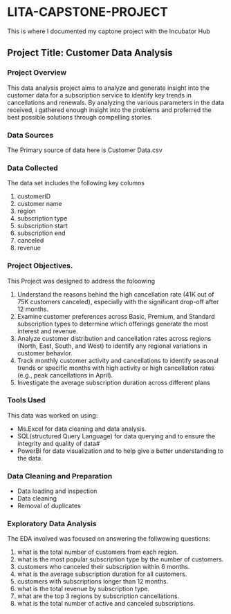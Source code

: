 # LITA-CAPSTONE-PROJECT
This is where I documented my  captone project with the Incubator Hub 
## Project Title: Customer Data Analysis

### Project Overview
This data analysis project aims to analyze and generate insight into the customer data for a subscription service to identify key trends in cancellations and renewals. By analyzing the various parameters in the data received, i gathered enough insight into the problems and proferred the best possible solutions through compelling stories.

### Data Sources
The Primary source of data here is Customer Data.csv

### Data Collected
The data set includes the following key columns
1. customerID
2. customer name
3. region
4. subscription type
5. subscription start
6. subscription end
7. canceled
8. revenue

### Project Objectives.
This Project was designed to address the foloowing
1. Understand the reasons behind the high cancellation rate (41K out of 75K customers canceled), especially with the significant drop-off after 12 months.
2. Examine customer preferences across Basic, Premium, and Standard subscription types to determine which offerings generate the most interest and revenue.
3. Analyze customer distribution and cancellation rates across regions (North, East, South, and West) to identify any regional variations in customer behavior.
4. Track monthly customer activity and cancellations to identify seasonal trends or specific months with high activity or high cancellation rates (e.g., peak cancellations in April).
5. Investigate the average subscription duration across different plans

### Tools Used
This data was worked on using:
- Ms.Excel for data cleaning and data analysis.
- SQL(structured Query Language) for data querying and to ensure the integrity and quality of data#
- PowerBi for data visualization and to help give a better understanding to the data.

### Data Cleaning and Preparation
- Data loading and inspection
- Data cleaning
- Removal of duplicates

### Exploratory Data Analysis
The EDA involved was focused on answering the follwowing questions:
1. what is the total number of customers from each region.
2. what is the most popular subscription type by the number of customers.
3. customers who canceled their subscription within 6 months.
4. what is the average subscription duration for all customers.
5. customers with subscriptions longer than 12 months.
6. what is the total revenue by subscription type.
7.  what are the top 3 regions by subscription cancellations.
8.  what is the total number of active and canceled subscriptions.





